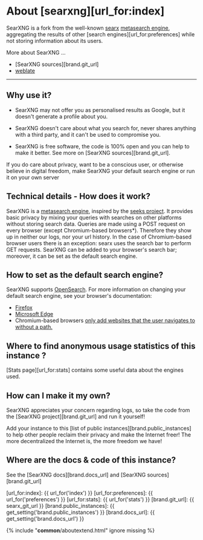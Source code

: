 # About [searxng][url_for:index]

SearXNG is a fork from the well-known [searx] [metasearch engine], aggregating
the results of other [search engines][url_for:preferences] while not storing
information about its users.

More about SearXNG ...

* [SearXNG sources][brand.git_url]
* [weblate]

---

## Why use it?

* SearXNG may not offer you as personalised results as Google,
  but it doesn't generate a profile about you.

* SearXNG doesn't care about what you search for, never shares anything
  with a third party, and it can't be used to compromise you.

* SearXNG is free software, the code is 100% open and you can help
  to make it better.  See more on [SearXNG sources][brand.git_url].

If you do care about privacy, want to be a conscious user, or otherwise
believe in digital freedom, make SearXNG your default search engine or run
it on your own server

## Technical details - How does it work?

SearXNG is a [metasearch engine], inspired by the [seeks project].  It provides
basic privacy by mixing your queries with searches on other platforms without
storing search data. Queries are made using a POST request on every browser
(except Chromium-based browsers*).  Therefore they show up in neither our logs,
nor your url history. In the case of Chromium-based browser users there is an
exception: searx uses the search bar to perform GET requests.  SearXNG can be
added to your browser's search bar; moreover, it can be set as the default
search engine.

<span id='add to browser'></span>
## How to set as the default search engine?

SearXNG supports [OpenSearch].  For more information on changing your default
search engine, see your browser's documentation:

* [Firefox](https://support.mozilla.org/en-US/kb/add-or-remove-search-engine-firefox)
* [Microsoft Edge](https://support.microsoft.com/en-us/help/4028574/microsoft-edge-change-the-default-search-engine)
* Chromium-based browsers [only add websites that the user navigates to without a path.](https://www.chromium.org/tab-to-search)

## Where to find anonymous usage statistics of this instance ?

[Stats page][url_for:stats] contains some useful data about the engines used.

## How can I make it my own?

SearXNG appreciates your concern regarding logs, so take the code from
the [SearXNG project][brand.git_url] and run it yourself!

Add your instance to this [list of public instances][brand.public_instances] to
help other people reclaim their privacy and make the Internet freer!  The more
decentralized the Internet is, the more freedom we have!

## Where are the docs & code of this instance?

See the [SearXNG docs][brand.docs_url] and [SearXNG sources][brand.git_url]

[url_for:index]: {{ url_for('index') }}
[url_for:preferences]: {{ url_for('preferences') }}
[url_for:stats]: {{ url_for('stats') }}
[brand.git_url]: {{ searx_git_url }}
[brand.public_instances]: {{ get_setting('brand.public_instances') }}
[brand.docs_url]: {{ get_setting('brand.docs_url') }}

[searx]: https://github.com/searx/searx
[metasearch engine]: https://en.wikipedia.org/wiki/Metasearch_engine
[weblate]: https://weblate.bubu1.eu/projects/searxng/
[seeks project]: https://beniz.github.io/seeks/
[OpenSearch]: https://github.com/dewitt/opensearch/blob/master/opensearch-1-1-draft-6.md

{% include "__common__/aboutextend.html" ignore missing %}
